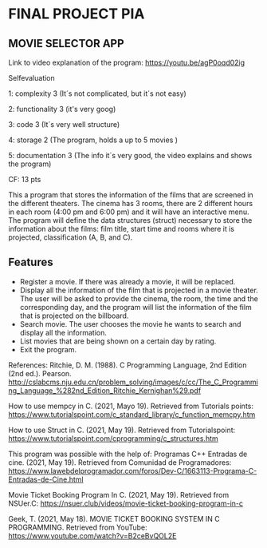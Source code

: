 #  FINAL PROJECT PIA
##  MOVIE SELECTOR APP

Link to video explanation of the program: https://youtu.be/agP0oqd02ig

Selfevaluation

1: complexity 3 (It´s not complicated, but it´s not easy)

2: functionality 3 (it's very goog)

3: code 3 (It´s very well structure)

4: storage 2 (The program, holds a up to 5 movies )

5: documentation 3 (The info it´s very good, the video explains and shows the program)

CF: 13 pts

This a program that stores the information of the films that are screened in the different theaters.
The cinema has 3 rooms, there are 2 different hours in each room (4:00 pm and 6:00 pm) and it will have an interactive menu. The program will define the data structures (struct) necessary to store the information about the films: film title, start time and rooms where it is projected, classification (A, B, and C).

## Features
- Register a movie. If there was already a movie, it will be replaced.
- Display all the information of the film that is projected in a movie theater. The user will be asked to provide the cinema, the room, the time and the corresponding day, and the program will list the information of the film that is projected on the billboard. 
- Search movie. The user chooses the movie he wants to search and display all the information.
- List movies that are being shown on a certain day by rating.
- Exit the program.


References:
Ritchie, D. M. (1988). C Programming Language, 2nd Edition (2nd ed.). Pearson. http://cslabcms.nju.edu.cn/problem_solving/images/c/cc/The_C_Programming_Language_%282nd_Edition_Ritchie_Kernighan%29.pdf

How to use mempcy in C. (2021, Mayo 19). Retrieved from Tutorials points: https://www.tutorialspoint.com/c_standard_library/c_function_memcpy.htm

How to use Struct in C. (2021, May 19). Retrieved from Tutorialspoint: https://www.tutorialspoint.com/cprogramming/c_structures.htm

This program was possible with the help of:
Programas C++ Entradas de cine. (2021, May 19). Retrieved from Comunidad de Programadores: https://www.lawebdelprogramador.com/foros/Dev-C/1663113-Programa-C-Entradas-de-Cine.html

Movie Ticket Booking Program In C. (2021, May 19). Retrieved from NSUer.C: https://nsuer.club/videos/movie-ticket-booking-program-in-c

Geek, T. (2021, May 18). MOVIE TICKET BOOKING SYSTEM IN C PROGRAMMING. Retrieved from YouTube: https://www.youtube.com/watch?v=B2ceBvQOL2E

